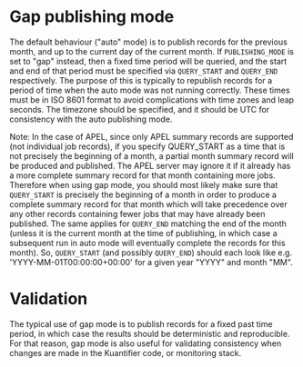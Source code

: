 # Gap publishing mode

The default behaviour ("auto" mode) is to publish records for the previous month, and up to the current day of the current month.
If `PUBLISHING_MODE` is set to "gap" instead, then a fixed time period will be queried,
and the start and end of that period must be specified via `QUERY_START` and `QUERY_END` respectively.
The purpose of this is typically to republish records for a period of time when the auto mode was not running correctly.
These times must be in ISO 8601 format to avoid complications with time zones and leap seconds.
The timezone should be specified, and it should be UTC for consistency with the auto publishing mode.

Note: In the case of APEL, since only APEL summary records are supported (not individual job records),
if you specify QUERY_START as a time that is not precisely the beginning of a month,
a partial month summary record will be produced and published.
The APEL server may ignore it if it already has a more complete summary record for that month containing more jobs.
Therefore when using gap mode, you should most likely make sure that `QUERY_START` is precisely the beginning of a month
in order to produce a complete summary record for that month which will take precedence over
any other records containing fewer jobs that may have already been published.
The same applies for `QUERY_END` matching the end of the month (unless it is the current month at the time of publishing,
in which case a subsequent run in auto mode will eventually complete the records for this month).
So, `QUERY_START` (and possibly `QUERY_END`) should each look like e.g. 'YYYY-MM-01T00:00:00+00:00'
for a given year "YYYY" and month "MM".

# Validation

The typical use of gap mode is to publish records for a fixed past time period,
in which case the results should be deterministic and reproducible.
For that reason, gap mode is also useful for validating consistency when changes are made in the Kuantifier code, or monitoring stack.
